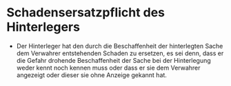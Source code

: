 # Schadensersatzpflicht des Hinterlegers

- Der Hinterleger hat den durch die Beschaffenheit der hinterlegten Sache dem Verwahrer entstehenden Schaden zu ersetzen, es sei denn, dass er die Gefahr drohende Beschaffenheit der Sache bei der Hinterlegung weder kennt noch kennen muss oder dass er sie dem Verwahrer angezeigt oder dieser sie ohne Anzeige gekannt hat.

